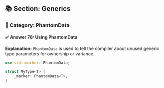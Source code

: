 ## 📚 Section: Generics  
### 🔹 Category: PhantomData  
#### ✅ Answer 78: Using PhantomData

**Explanation:**
`PhantomData` is used to tell the compiler about unused generic type parameters for ownership or variance.

```rust
use std::marker::PhantomData;

struct MyType<T> {
    _marker: PhantomData<T>,
}
```
